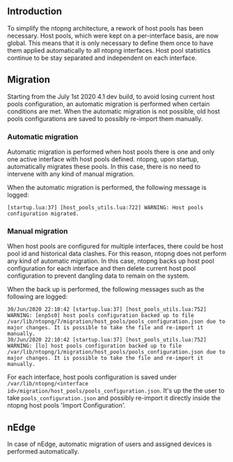 ## Introduction

To simplify the ntopng architecture, a rework of host pools has been necessary. Host pools, which were kept on a per-interface basis, are now global. This means that it is only necessary to define them once to have them applied automatically to all ntopng interfaces. Host pool statistics continue to be stay separated and independent on each interface.

## Migration

Starting from the July 1st 2020 4.1 dev build, to avoid losing current host pools configuration, an automatic migration is performed when certain conditions are met. When the automatic migration is not possible, old host pools configurations are saved to possibly re-import them manually.

### Automatic migration

Automatic migration is performed when host pools there is one and only one active interface with host pools defined. ntopng, upon startup, automatically migrates these pools. In this case, there is no need to intervene with any kind of manual migration.

When the automatic migration is performed, the following message is logged:

```
[startup.lua:37] [host_pools_utils.lua:722] WARNING: Host pools configuration migrated.
```

### Manual migration

When host pools are configured for multiple interfaces, there could be host pool id and historical data clashes. For this reason, ntopng does not perform any kind of automatic migration. In this case, ntopng backs up host pool configuration for each interface and then delete current host pool configuration to prevent dangling data to remain on the system.

When the back up is performed, the following messages such as the following are logged:

```
30/Jun/2020 22:10:42 [startup.lua:37] [host_pools_utils.lua:752] WARNING: [enp5s0] host pools configuration backed up to file /var/lib/ntopng/7/migration/host_pools/pools_configuration.json due to major changes. It is possible to take the file and re-import it manually.
30/Jun/2020 22:10:42 [startup.lua:37] [host_pools_utils.lua:752] WARNING: [lo] host pools configuration backed up to file /var/lib/ntopng/1/migration/host_pools/pools_configuration.json due to major changes. It is possible to take the file and re-import it manually.
```

For each interface, host pools configuration is saved under `/var/lib/ntopng/<interface id>/migration/host_pools/pools_configuration.json`. It's up the the user to take `pools_configuration.json` and possibly re-import it directly inside the ntopng host pools 'Import Configuration'.

## nEdge

In case of nEdge, automatic migration of users and assigned devices is performed automatically.

